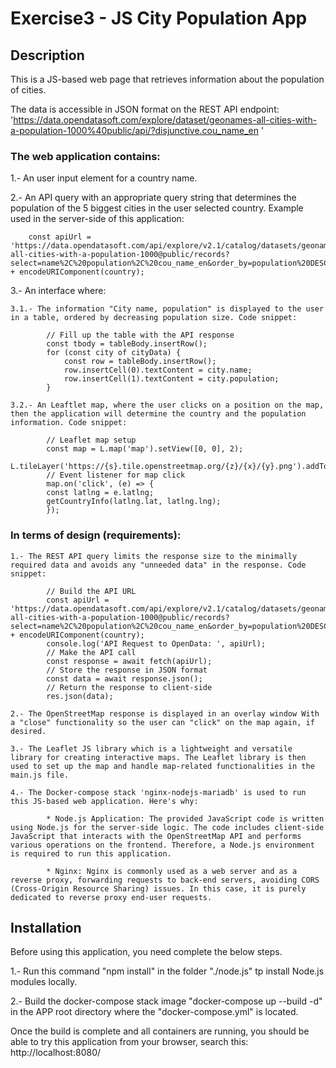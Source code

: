 # Exercise3 - JS City Population App


## Description

This is a JS-based web page that retrieves information about the population of cities. 

The data is accessible in JSON format on the REST API endpoint: 'https://data.opendatasoft.com/explore/dataset/geonames-all-cities-with-a-population-1000%40public/api/?disjunctive.cou_name_en '


### The web application contains:

1.- An user input element for a country name.

2.- An API query with an appropriate query string that determines the population of the 5 biggest cities in the user selected country. Example used in the server-side of this application:

        const apiUrl = 'https://data.opendatasoft.com/api/explore/v2.1/catalog/datasets/geonames-all-cities-with-a-population-1000@public/records?select=name%2C%20population%2C%20cou_name_en&order_by=population%20DESC&limit=5&refine=cou_name_en%3A' + encodeURIComponent(country);

3.- An interface where:

    3.1.- The information "City name, population" is displayed to the user in a table, ordered by decreasing population size. Code snippet: 

            // Fill up the table with the API response
            const tbody = tableBody.insertRow();
            for (const city of cityData) {
                const row = tableBody.insertRow();
                row.insertCell(0).textContent = city.name;
                row.insertCell(1).textContent = city.population;
            }

    3.2.- An Leaftlet map, where the user clicks on a position on the map, then the application will determine the country and the population information. Code snippet:

            // Leaflet map setup
            const map = L.map('map').setView([0, 0], 2);
            L.tileLayer('https://{s}.tile.openstreetmap.org/{z}/{x}/{y}.png').addTo(map);
            // Event listener for map click
            map.on('click', (e) => {
            const latlng = e.latlng;
            getCountryInfo(latlng.lat, latlng.lng);
            });


### In terms of design (requirements):

    1.- The REST API query limits the response size to the minimally required data and avoids any "unneeded data" in the response. Code snippet:

            // Build the API URL
            const apiUrl = 'https://data.opendatasoft.com/api/explore/v2.1/catalog/datasets/geonames-all-cities-with-a-population-1000@public/records?select=name%2C%20population%2C%20cou_name_en&order_by=population%20DESC&limit=5&refine=cou_name_en%3A' + encodeURIComponent(country);
            console.log('API Request to OpenData: ', apiUrl);
            // Make the API call
            const response = await fetch(apiUrl); 
            // Store the response in JSON format
            const data = await response.json();
            // Return the response to client-side
            res.json(data);

    2.- The OpenStreetMap response is displayed in an overlay window With a "close" functionality so the user can "click" on the map again, if desired.

    3.- The Leaflet JS library which is a lightweight and versatile library for creating interactive maps. The Leaflet library is then used to set up the map and handle map-related functionalities in the main.js file.

    4.- The Docker-compose stack 'nginx-nodejs-mariadb' is used to run this JS-based web application. Here's why:

            * Node.js Application: The provided JavaScript code is written using Node.js for the server-side logic. The code includes client-side JavaScript that interacts with the OpenStreetMap API and performs various operations on the frontend. Therefore, a Node.js environment is required to run this application.

            * Nginx: Nginx is commonly used as a web server and as a reverse proxy, forwarding requests to back-end servers, avoiding CORS (Cross-Origin Resource Sharing) issues. In this case, it is purely dedicated to reverse proxy end-user requests.


## Installation    

Before using this application, you need complete the below steps.

1.- Run this command "npm install" in the folder "./node.js" tp install Node.js modules locally.

2.- Build the docker-compose stack image "docker-compose up --build -d" in the APP root directory where the "docker-compose.yml" is located.

Once the build is complete and all containers are running, you should be able to try this application from your browser, search this: http://localhost:8080/
